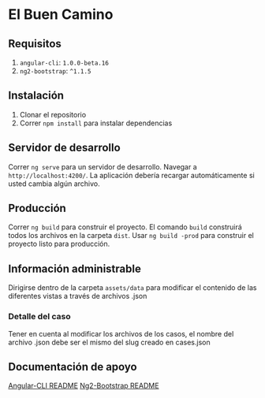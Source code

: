 # El Buen Camino

## Requisitos
1. `angular-cli`: `1.0.0-beta.16`
2. `ng2-bootstrap`: `^1.1.5`

## Instalación
1. Clonar el repositorio
2. Correr `npm install` para instalar dependencias

## Servidor de desarrollo
Correr `ng serve` para un servidor de desarrollo. Navegar a `http://localhost:4200/`. La aplicación debería recargar automáticamente si usted cambia algún archivo.

## Producción
Correr `ng build` para construir el proyecto. El comando `build` construirá todos los archivos en la carpeta `dist`. Usar `ng build -prod` para construir el proyecto listo para producción.

## Información administrable
Dirigirse dentro de la carpeta `assets/data` para modificar el contenido de las diferentes vistas a través de archivos .json

### Detalle del caso
Tener en cuenta al modificar los archivos de los casos, el nombre del archivo .json debe ser el mismo del slug creado en cases.json

## Documentación de apoyo
[Angular-CLI README](https://github.com/angular/angular-cli/blob/master/README.md)
[Ng2-Bootstrap README](https://github.com/valor-software/ng2-bootstrap/blob/development/README.md)